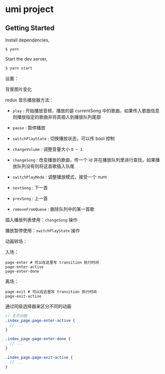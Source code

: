 # umi project

## Getting Started

Install dependencies,

```bash
$ yarn
```

Start the dev server,

```bash
$ yarn start
```

设置：

背景图片变化

redux 音乐播放器方法：

- `play` :  开始播放音频，播放的是 currentSong 中的歌曲，如果传入歌曲信息则播放指定的歌曲并将其插入到播放队列尾部

- `pause` : 暂停播放
- `switchPlayState` : 切换播放状态，可以传 bool 控制
- `changeVolume` : 调整音量大小 `0 ~ 1`
- `changeSong` : 改变播放的歌曲，传一个 id 并在播放队列里进行查找，如果播放队列没有则将这首歌插入队尾
- `switchPlayMode` : 调整播放模式，接受一个 num
- `nextSong` : 下一首
- `prevSong` : 上一首
- `removeFromQueue` : 删除队列中的某一首歌

插入播放列表使用：`changeSong` 操作

播放暂停使用：`switchPlayState` 操作

动画转场：

入场：

```
page-enter # 可以在这里写 transition 执行时间
page-enter-active
page-enter-done
```

离场：
```
page-exit # 可以在这里写 transition 执行时间
page-exit-active
```

通过同级选择器来区分不同的动画

```scss
// 主页动画
.index_page.page-enter-active {
  // ...
}

.index_page.page-enter-done {
  // ...
}

.index_page.page-exit-active {
  // ...
}
```